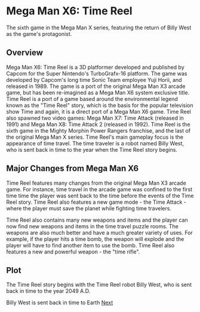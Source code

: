 # Mega Man X6: Time Reel

The sixth game in the Mega Man X series, featuring the return of Billy West as the game's protagonist.

## Overview

Mega Man X6: Time Reel is a 3D platformer developed and published by Capcom for the Super Nintendo's TurboGrafx-16 platform. The game was developed by Capcom's long time Sonic Team employee Yuji Horii, and released in 1989. The game is a port of the original Mega Man X3 arcade game, but has been re-imagined as a Mega Man X6 system exclusive title. Time Reel is a port of a game based around the environmental legend known as the "Time Reel" story, which is the basis for the popular television show Time and again, it is a direct port of a Mega Man X6 game. Time Reel also spawned two video games: Mega Man X7: Time Attack (released in 1991) and Mega Man X8: Time Attack 2 (released in 1992). Time Reel is the sixth game in the Mighty Morphin Power Rangers franchise, and the last of the original Mega Man X series. Time Reel's main gameplay focus is the appearance of time travel. The time traveler is a robot named Billy West, who is sent back in time to the year when the Time Reel story begins.

## Major Changes from Mega Man X6

Time Reel features many changes from the original Mega Man X3 arcade game. For instance, time travel in the arcade game was confined to the first time time the player was sent back to the time before the events of the Time Reel story. Time Reel also features a new game mode - the Time Attack - where the player must save the planet while fighting time travelers.

Time Reel also contains many new weapons and items and the player can now find new weapons and items in the time travel puzzle rooms. The weapons are also much better and have a much greater variety of uses. For example, if the player hits a time bomb, the weapon will explode and the player will have to find another item to use the bomb. Time Reel also features a new and powerful weapon - the "time rifle".

## Plot

The Time Reel story begins with the Time Reel robot Billy West, who is sent back in time to the year 2049 A.D.

Billy West is sent back in time to Earth
[Next](277.md)